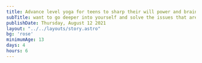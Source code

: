 ```yaml
---
title: Advance level yoga for teens to sharp their will power and brain
subTitle: want to go deeper into yourself and solve the issues that are distrubing you Then,
publishDate: Thursday, August 12 2021
layout: "../../layouts/story.astro"
bg: 'rose'
minimumAge: 13
days: 4
hours: 6
---
```

